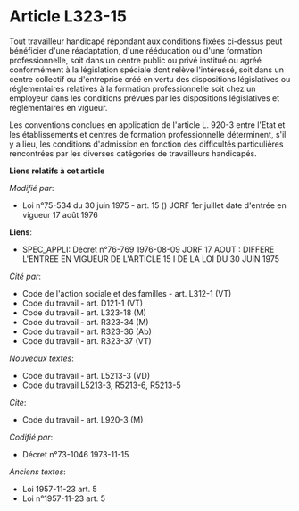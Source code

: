 # Article L323-15

Tout travailleur handicapé répondant aux conditions fixées ci-dessus peut bénéficier d'une réadaptation, d'une rééducation ou
d'une formation professionnelle, soit dans un centre public ou privé institué ou agréé conformément à la législation spéciale
dont relève l'intéressé, soit dans un centre collectif ou d'entreprise créé en vertu des dispositions législatives ou
réglementaires relatives à la formation professionnelle soit chez un employeur dans les conditions prévues par les
dispositions législatives et réglementaires en vigueur.

Les conventions conclues en application de l'article L. 920-3 entre l'Etat et les établissements et centres de formation
professionnelle déterminent, s'il y a lieu, les conditions d'admission en fonction des difficultés particulières rencontrées
par les diverses catégories de travailleurs handicapés.

**Liens relatifs à cet article**

_Modifié par_:

  - Loi n°75-534 du 30 juin 1975 - art. 15 () JORF 1er juillet date d'entrée en vigueur 17 août 1976

**Liens**:

  - SPEC_APPLI: Décret n°76-769 1976-08-09 JORF 17 AOUT : DIFFERE L'ENTREE EN VIGUEUR DE L'ARTICLE 15 I DE LA LOI DU 30 JUIN 1975

_Cité par_:

  - Code de l'action sociale et des familles - art. L312-1 (VT)
  - Code du travail - art. D121-1 (VT)
  - Code du travail - art. L323-18 (M)
  - Code du travail - art. R323-34 (M)
  - Code du travail - art. R323-36 (Ab)
  - Code du travail - art. R323-37 (VT)

_Nouveaux textes_:

  - Code du travail - art. L5213-3 (VD)
  - Code du travail L5213-3, R5213-6, R5213-5

_Cite_:

  - Code du travail - art. L920-3 (M)

_Codifié par_:

  - Décret n°73-1046 1973-11-15

_Anciens textes_:

  - Loi  1957-11-23 art. 5
  - Loi n°1957-11-23 art. 5
